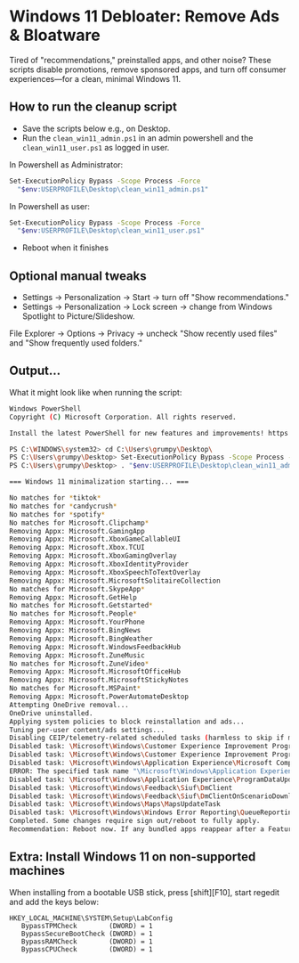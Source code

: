 # Windows 11 Debloater: Remove Ads & Bloatware

Tired of "recommendations," preinstalled apps, and other noise? These scripts disable promotions, remove sponsored apps, and turn off consumer experiences—for a clean, minimal Windows 11.

## How to run the cleanup script

- Save the scripts below e.g., on Desktop.
- Run the `clean_win11_admin.ps1` in an admin powershell and the `clean_win11_user.ps1` as logged in user.

In Powershell as Administrator:

```sh
Set-ExecutionPolicy Bypass -Scope Process -Force
  "$env:USERPROFILE\Desktop\clean_win11_admin.ps1"
```

In Powershell as user:

```sh
Set-ExecutionPolicy Bypass -Scope Process -Force
  "$env:USERPROFILE\Desktop\clean_win11_user.ps1"
```

- Reboot when it finishes

## Optional manual tweaks

- Settings → Personalization → Start → turn off "Show recommendations."
- Settings → Personalization → Lock screen → change from Windows Spotlight to Picture/Slideshow.

File Explorer → Options → Privacy → uncheck "Show recently used files" and "Show frequently used folders."

## Output...

What it might look like when running the script:

```sh
Windows PowerShell
Copyright (C) Microsoft Corporation. All rights reserved.

Install the latest PowerShell for new features and improvements! https://aka.ms/PSWindows

PS C:\WINDOWS\system32> cd C:\Users\grumpy\Desktop\
PS C:\Users\grumpy\Desktop> Set-ExecutionPolicy Bypass -Scope Process -Force
PS C:\Users\grumpy\Desktop> . "$env:USERPROFILE\Desktop\clean_win11_admin.ps1"

=== Windows 11 minimalization starting... ===

No matches for *tiktok*
No matches for *candycrush*
No matches for *spotify*
No matches for Microsoft.Clipchamp*
Removing Appx: Microsoft.GamingApp
Removing Appx: Microsoft.XboxGameCallableUI
Removing Appx: Microsoft.Xbox.TCUI
Removing Appx: Microsoft.XboxGamingOverlay
Removing Appx: Microsoft.XboxIdentityProvider
Removing Appx: Microsoft.XboxSpeechToTextOverlay
Removing Appx: Microsoft.MicrosoftSolitaireCollection
No matches for Microsoft.SkypeApp*
Removing Appx: Microsoft.GetHelp
No matches for Microsoft.Getstarted*
No matches for Microsoft.People*
Removing Appx: Microsoft.YourPhone
Removing Appx: Microsoft.BingNews
Removing Appx: Microsoft.BingWeather
Removing Appx: Microsoft.WindowsFeedbackHub
Removing Appx: Microsoft.ZuneMusic
No matches for Microsoft.ZuneVideo*
Removing Appx: Microsoft.MicrosoftOfficeHub
Removing Appx: Microsoft.MicrosoftStickyNotes
No matches for Microsoft.MSPaint*
Removing Appx: Microsoft.PowerAutomateDesktop
Attempting OneDrive removal...
OneDrive uninstalled.
Applying system policies to block reinstallation and ads...
Tuning per-user content/ads settings...
Disabling CEIP/telemetry-related scheduled tasks (harmless to skip if missing)...
Disabled task: \Microsoft\Windows\Customer Experience Improvement Program\Consolidator
Disabled task: \Microsoft\Windows\Customer Experience Improvement Program\UsbCeip
Disabled task: \Microsoft\Windows\Application Experience\Microsoft Compatibility Appraiser
ERROR: The specified task name "\Microsoft\Windows\Application Experience\ProgramDataUpdater" does not exist in the system.
Disabled task: \Microsoft\Windows\Application Experience\ProgramDataUpdater
Disabled task: \Microsoft\Windows\Feedback\Siuf\DmClient
Disabled task: \Microsoft\Windows\Feedback\Siuf\DmClientOnScenarioDownload
Disabled task: \Microsoft\Windows\Maps\MapsUpdateTask
Disabled task: \Microsoft\Windows\Windows Error Reporting\QueueReporting
Completed. Some changes require sign out/reboot to fully apply.
Recommendation: Reboot now. If any bundled apps reappear after a Feature Update,
```

## Extra: Install Windows 11 on non-supported machines

When installing from a bootable USB stick, press [shift][F10], start regedit and add
the keys below:

```regedit
HKEY_LOCAL_MACHINE\SYSTEM\Setup\LabConfig
   BypassTPMCheck        (DWORD) = 1
   BypassSecureBootCheck (DWORD) = 1
   BypassRAMCheck        (DWORD) = 1
   BypassCPUCheck        (DWORD) = 1
```

